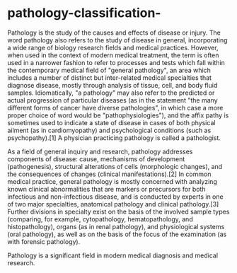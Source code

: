 # pathology-classification-
Pathology is the study of the causes and effects of disease or injury. The word pathology also refers to the study of disease in general,
incorporating a wide range of biology research fields and medical practices. However, when used in the context of modern medical treatment,
the term is often used in a narrower fashion to refer to processes and tests which fall within the contemporary medical field of "general pathology",
an area which includes a number of distinct but inter-related medical specialties that diagnose disease, mostly through analysis of tissue, cell, and
body fluid samples. Idiomatically, "a pathology" may also refer to the predicted or actual progression of particular diseases (as in the statement "the
many different forms of cancer have diverse pathologies", in which case a more proper choice of word would be "pathophysiologies"), and the affix pathy is
sometimes used to indicate a state of disease in cases of both physical ailment (as in cardiomyopathy) and psychological conditions (such as psychopathy).[1]
A physician practicing pathology is called a pathologist.

As a field of general inquiry and research, pathology addresses components of disease: cause, mechanisms of development (pathogenesis),
structural alterations of cells (morphologic changes), and the consequences of changes (clinical manifestations).[2] In common medical
practice, general pathology is mostly concerned with analyzing known clinical abnormalities that are markers or precursors for both infectious 
and non-infectious disease, and is conducted by experts in one of two major specialties, anatomical pathology and clinical pathology.[3] Further
divisions in specialty exist on the basis of the involved sample types (comparing, for example, cytopathology, hematopathology, and histopathology),
organs (as in renal pathology), and physiological systems (oral pathology), as well as on the basis of the focus of the examination (as with forensic 
pathology).

Pathology is a significant field in modern medical diagnosis and medical research.
